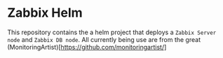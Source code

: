 # Zabbix Helm

This repository contains the a helm project that deploys a `Zabbix Server node` and `Zabbix DB node`. All currently being use are from the great (MonitoringArtist)[https://github.com/monitoringartist/] 
